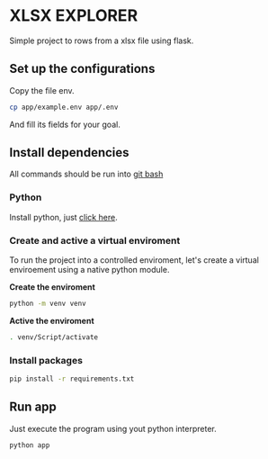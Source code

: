 # XLSX EXPLORER

Simple project to rows from a xlsx file using flask.

## Set up the configurations
Copy the file env.
```sh
cp app/example.env app/.env
```
And fill its fields for your goal.

## Install dependencies
All commands should be run into [git bash](https://git-scm.com/downloads)


### Python
Install python, just [click here](https://www.python.org/downloads/).

### Create and active a virtual enviroment
To run the project into a controlled enviroment, let's create a virtual enviroement using a native python module.

**Create the enviroment** 
```sh
python -m venv venv
```
**Active the enviroment**
```sh
. venv/Script/activate
```

### Install packages
```sh
pip install -r requirements.txt
```

## Run app
Just execute the program using yout python interpreter.
```sh
python app
```